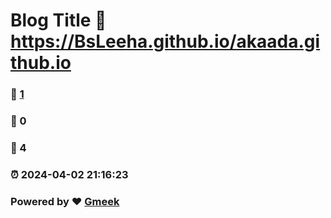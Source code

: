 # Blog Title :link: https://BsLeeha.github.io/akaada.github.io 
### :page_facing_up: [1](https://BsLeeha.github.io/akaada.github.io/tag.html) 
### :speech_balloon: 0 
### :hibiscus: 4 
### :alarm_clock: 2024-04-02 21:16:23 
### Powered by :heart: [Gmeek](https://github.com/Meekdai/Gmeek)
